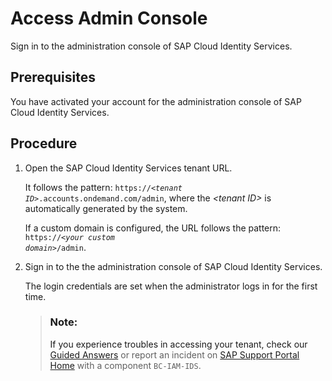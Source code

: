 <!-- loio2609e81741944c71be832a5b954b533a -->

# Access Admin Console

Sign in to the administration console of SAP Cloud Identity Services.



<a name="loio2609e81741944c71be832a5b954b533a__prereq_tps_hyg_hxb"/>

## Prerequisites

You have activated your account for the administration console of SAP Cloud Identity Services.



<a name="loio2609e81741944c71be832a5b954b533a__steps_epq_bt3_3xb"/>

## Procedure

1.  Open the SAP Cloud Identity Services tenant URL.

    It follows the pattern: <code>https://<i class="varname">&lt;tenant ID&gt;</i>.accounts.ondemand.com/admin</code>, where the *<tenant ID\>* is automatically generated by the system.

    If a custom domain is configured, the URL follows the pattern: <code>https://<i class="varname">&lt;your custom domain&gt;</i>/admin</code>.

2.  Sign in to the the administration console of SAP Cloud Identity Services.

    The login credentials are set when the administrator logs in for the first time.

    > ### Note:  
    > If you experience troubles in accessing your tenant, check our [Guided Answers](https://ga.support.sap.com/dtp/viewer/#/tree/2065/actions/26547:29111:35393:28666:29077:29079:29081:29083) or report an incident on [SAP Support Portal Home](https://support.sap.com/en/index.html) with a component `BC-IAM-IDS`.


